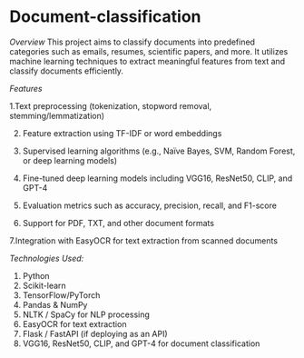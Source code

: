 # Document-classification

*Overview*
This project aims to classify documents into predefined categories such as emails, resumes, scientific papers, and more. It utilizes machine learning techniques to extract meaningful features from text 
and classify documents efficiently.

*Features*


  1.Text preprocessing (tokenization, stopword removal, stemming/lemmatization)

2. Feature extraction using TF-IDF or word embeddings

3. Supervised learning algorithms (e.g., Naïve Bayes, SVM, Random Forest, or deep learning models)

4. Fine-tuned deep learning models including VGG16, ResNet50, CLIP, and GPT-4

5. Evaluation metrics such as accuracy, precision, recall, and F1-score

6. Support for PDF, TXT, and other document formats

  7.Integration with EasyOCR for text extraction from scanned documents


*Technologies Used:*

1. Python
2. Scikit-learn
3. TensorFlow/PyTorch
4. Pandas & NumPy
5. NLTK / SpaCy for NLP processing
6. EasyOCR for text extraction
7. Flask / FastAPI (if deploying as an API)
8. VGG16, ResNet50, CLIP, and GPT-4 for document classification
